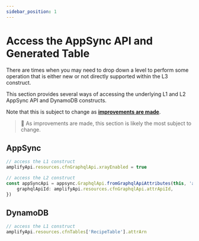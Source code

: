 ```yaml
---
sidebar_position: 1
---
```


# Access the AppSync API and Generated Table

There are times when you may need to drop down a level to perform some operation that is either new or not directly supported within the L3 construct.

This section provides several ways of accessing the underlying L1 and L2 AppSync API and DynamoDB constructs.

Note that this is subject to change as [**improvements are made**](https://github.com/aws-amplify/amplify-category-api/pull/1756).

> 🚨 As improvements are made, this section is likely the most subject to change.

## AppSync

```ts
// access the L1 construct
amplifyApi.resources.cfnGraphqlApi.xrayEnabled = true
```

```ts
// access the L2 construct
const appSyncApi = appsync.GraphqlApi.fromGraphqlApiAttributes(this, 'api', {
	graphqlApiId: amplifyApi.resources.cfnGraphqlApi.attrApiId,
})
```

## DynamoDB

```ts
// access the L1 construct
amplifyApi.resources.cfnTables['RecipeTable'].attrArn
```
